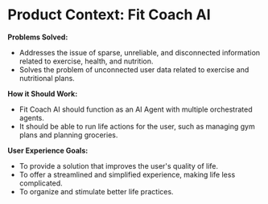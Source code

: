 # Product Context: Fit Coach AI

**Problems Solved:**

*   Addresses the issue of sparse, unreliable, and disconnected information related to exercise, health, and nutrition.
*   Solves the problem of unconnected user data related to exercise and nutritional plans.

**How it Should Work:**

*   Fit Coach AI should function as an AI Agent with multiple orchestrated agents.
*   It should be able to run life actions for the user, such as managing gym plans and planning groceries.

**User Experience Goals:**

*   To provide a solution that improves the user's quality of life.
*   To offer a streamlined and simplified experience, making life less complicated.
*   To organize and stimulate better life practices.
